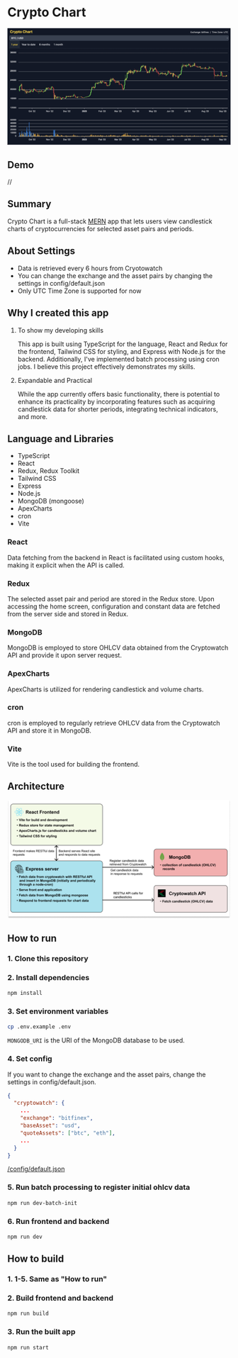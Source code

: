 # Crypto Chart
![home](/readme-resources/home-screenshot.png)

## Demo
//

## Summary
Crypto Chart is a full-stack [MERN](https://www.geeksforgeeks.org/mern-stack/) app that lets users view candlestick charts of cryptocurrencies for selected asset pairs and periods.

## About Settings
- Data is retrieved every 6 hours from Cryotowatch
- You can change the exchange and the asset pairs by changing the settings in config/default.json
- Only UTC Time Zone is supported for now

## Why I created this app
1. To show my developing skills

      This app is built using TypeScript for the language, React and Redux for the frontend, Tailwind CSS for styling, and Express with Node.js for the backend. Additionally, I've implemented batch processing using cron jobs. I believe this project effectively demonstrates my skills.

2. Expandable and Practical

      While the app currently offers basic functionality, there is potential to enhance its practicality by incorporating features such as acquiring candlestick data for shorter periods, integrating technical indicators, and more.

## Language and Libraries
- TypeScript
- React
- Redux, Redux Toolkit
- Tailwind CSS
- Express
- Node.js
- MongoDB (mongoose)
- ApexCharts
- cron
- Vite

### React
Data fetching from the backend in React is facilitated using custom hooks, making it explicit when the API is called.

### Redux
The selected asset pair and period are stored in the Redux store. Upon accessing the home screen, configuration and constant data are fetched from the server side and stored in Redux.

### MongoDB
MongoDB is employed to store OHLCV data obtained from the Cryptowatch API and provide it upon server request.

### ApexCharts
ApexCharts is utilized for rendering candlestick and volume charts.

### cron
cron is employed to regularly retrieve OHLCV data from the Cryptowatch API and store it in MongoDB.

### Vite
Vite is the tool used for building the frontend.

## Architecture
![architecture](/readme-resources/architecture.png)

## How to run
### 1. Clone this repository
   
### 2. Install dependencies
```bash
npm install
```

### 3. Set environment variables
```bash
cp .env.example .env
```
```MONGODB_URI``` is the URI of the MongoDB database to be used.

### 4. Set config
If you want to change the exchange and the asset pairs, change the settings in config/default.json.

```json
{
  "cryptowatch": {
    ...
    "exchange": "bitfinex",
    "baseAsset": "usd",
    "quoteAssets": ["btc", "eth"],
    ...
  }
}
```
[/config/default.json](/config/default.json)

### 5. Run batch processing to register initial ohlcv data
```bash
npm run dev-batch-init
```

### 6. Run frontend and backend
```bash
npm run dev
```

## How to build
### 1. 1-5. Same as "How to run"

### 2. Build frontend and backend
```bash
npm run build
```

### 3. Run the built app
```bash
npm run start
```

